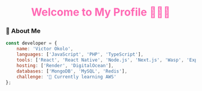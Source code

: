 <h1 align="center"><font color="#FF69B4"> Welcome to My Profile 👨🏾‍💻</font></h1>

### 🚀 About Me
```javascript
const developer = {
    name: 'Victor Okolo',
    languages: ['JavaScript', 'PHP', 'TypeScript'],
    tools: ['React', 'React Native', 'Node.js', 'Next.js', 'Wasp', 'Express', 'Laravel', 'Angular'],
    hosting: ['Render', 'DigitalOcean'],
    databases: ['MongoDB', 'MySQL', 'Redis'],
    challenge: '🌱 Currently learning AWS'
};

```
